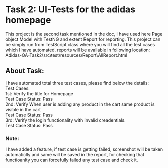 
<h1> Task 2: UI-Tests for the adidas homepage </h1>

This project is the second task mentioned in the doc, I have used here Page object Model with TestNG and extent Report for reporting. This project can be simply run from TestScript class where you will find all the test cases which I have automated. reports will be available in following location:
Adidas-QA-Task2\src\test\resources\Report\AllReport.html


<h2>About Task:</h2>
 I have automated total three test cases, please find below the details: <br>
Test Cases:<br> 
1st: Verify the title for Homepage<br>
Test Case Status: Pass<br>
2nd: Verify When user is adding any product in the cart same product is visible in the cart<br>
Test Case Status: Pass<br>
3rd: Verify the login functionality with invalid creadentials.<br>
Test Case Status: Pass<br>

<h3>Note:</h3>
I have added a feature, if test case is getting failed, screenshot will be taken automaticlly and same will be saved in the report, for checking that functioanlty you can forcefully failed any test case and check it.
